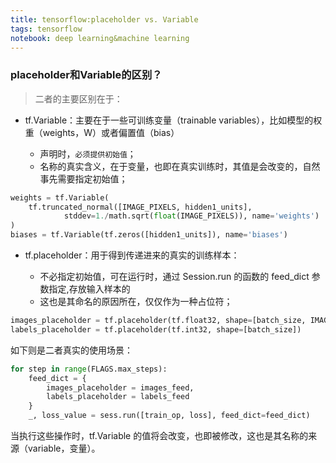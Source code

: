 ```yaml
---
title: tensorflow:placeholder vs. Variable
tags: tensorflow
notebook: deep learning&machine learning
---
```


### placeholder和Variable的区别？

> 二者的主要区别在于：

- tf.Variable：主要在于一些可训练变量（trainable variables），比如模型的权重（weights，W）或者偏置值（bias）

    - 声明时，`必须提供初始值`；
    - 名称的真实含义，在于变量，也即在真实训练时，其值是会改变的，自然事先需要指定初始值；
    
```python 
weights = tf.Variable(
    tf.truncated_normal([IMAGE_PIXELS, hidden1_units],
            stddev=1./math.sqrt(float(IMAGE_PIXELS)), name='weights')
)
biases = tf.Variable(tf.zeros([hidden1_units]), name='biases')
```

- tf.placeholder：用于得到传递进来的真实的训练样本：

    - 不必指定初始值，可在运行时，通过 Session.run 的函数的 feed_dict 参数指定,存放输入样本的
    - 这也是其命名的原因所在，仅仅作为一种占位符；

```python
images_placeholder = tf.placeholder(tf.float32, shape=[batch_size, IMAGE_PIXELS])
labels_placeholder = tf.placeholder(tf.int32, shape=[batch_size])
```

如下则是二者真实的使用场景：
```python
for step in range(FLAGS.max_steps):
    feed_dict = {
        images_placeholder = images_feed,
        labels_placeholder = labels_feed
    }
    _, loss_value = sess.run([train_op, loss], feed_dict=feed_dict)
```
当执行这些操作时，tf.Variable 的值将会改变，也即被修改，这也是其名称的来源（variable，变量）。